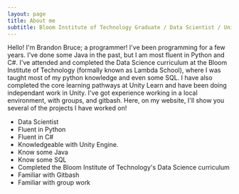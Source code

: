 ```yaml
---
layout: page
title: About me
subtitle: Bloom Institute of Technology Graduate / Data Scientist / Unity Programmer
---
```


  Hello! I'm Brandon Bruce; a programmer! I've been programming for a few years. I've done some Java in the past,
but I am most fluent in Python and C#. I've attended and completed the Data Science curriculum at the Bloom Institute of Technology 
(formally known as Lambda School), where I was taught most of my python knowledge and even some SQL. 
I have also completed the core learning pathways at Unity Learn and have been doing independant work in Unity. I've got experience
working in a local environment, with groups, and gitbash. Here, on my website, I'll show you several of the projects I have worked on!

- Data Scientist
- Fluent in Python
- Fluent in C#
- Knowledgeable with Unity Engine.
- Know some Java
- Know some SQL
- Completed the Bloom Institute of Technology's Data Science curriculum
- Familiar with Gitbash
- Familiar with group work

